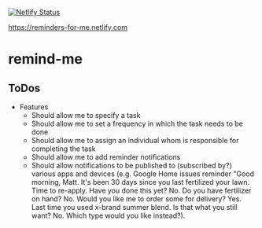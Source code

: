[![Netlify Status](https://api.netlify.com/api/v1/badges/9ef536bb-d938-48d5-9bdb-2e4cb442abdb/deploy-status)](https://app.netlify.com/sites/reminders-for-me/deploys)

https://reminders-for-me.netlify.com

# remind-me

## ToDos
- Features
  - Should allow me to specify a task
  - Should allow me to set a frequency in which the task needs to be done
  - Should allow me to assign an individual whom is responsible for completing the task
  - Should allow me to add reminder notifications
  - Should allow notifications to be published to (subscribed by?) various apps and devices (e.g. Google Home issues reminder "Good morning, Matt. It's been 30 days since you last fertilized your lawn. Time to re-apply. Have you done this yet? No. Do you have fertilizer on hand? No. Would you like me to order some for delivery? Yes. Last time you used x-brand summer blend. Is that what you still want? No. Which type would you like instead?).
